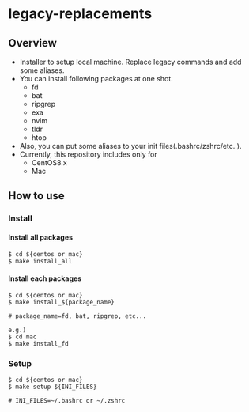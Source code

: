 # legacy-replacements
## Overview
* Installer to setup local machine. Replace legacy commands and add some aliases.
* You can install following packages at one shot.
  * fd
  * bat
  * ripgrep
  * exa
  * nvim
  * tldr
  * htop
* Also, you can put some aliases to your init files(.bashrc/zshrc/etc..).
* Currently, this repository includes only for
  * CentOS8.x
  * Mac

## How to use
### Install
#### Install all packages
```
$ cd ${centos or mac}
$ make install_all
```

#### Install each packages
```
$ cd ${centos or mac}
$ make install_${package_name}

# package_name=fd, bat, ripgrep, etc...

e.g.)
$ cd mac
$ make install_fd
```

### Setup
```
$ cd ${centos or mac}
$ make setup ${INI_FILES}

# INI_FILES=~/.bashrc or ~/.zshrc
```
